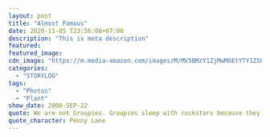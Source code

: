 ```yaml
---
layout: post
title: "Almost Famous"
date: 2020-11-05 T23:56:08+07:00
description: "This is meta description"
featured:
featured_image:
cdn_image: "https://m.media-amazon.com/images/M/MV5BMzY1ZjMwMGEtYTY1ZS00ZDllLTk0ZmUtYzA3ZTA4NmYwNGNkXkEyXkFqcGdeQXVyNDk3NzU2MTQ@._V1_.jpg"
categories:
  - "STORYLOG"
tags:
  - "Photos"
  - "Plant"
show_date: 2000-SEP-22
quote: We are not Groupies. Groupies sleep with rockstars because they want to be near someone famous. We are here because of the music, we inspire the music. We are Band Aids.
quote_character: Penny Lane
---
```

